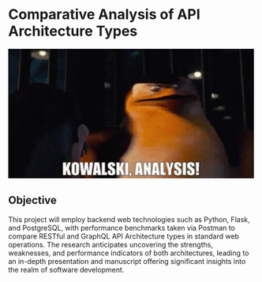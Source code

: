 # Comparative Analysis of API Architecture Types 	
![gif of skipper](penguins-of-madagascar-skipper.gif)




## Objective 

This project will employ backend web technologies such as Python, Flask, and PostgreSQL, with performance benchmarks taken via Postman to compare RESTful and GraphQL API Architecture types in standard web operations. The research anticipates uncovering the strengths, weaknesses, and performance indicators of both architectures, leading to an in-depth presentation and manuscript offering significant insights into the realm of software development.


 
